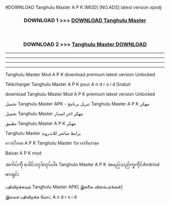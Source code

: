 #DOWNLOAD Tanghulu Master  A P K [MOD] [NO.ADS] latest version xpodj



<div align="center">

<h3>DOWNLOAD 1 >>> <a href="https://teeasianyam.web.app?sq=Tanghulu Master ">DOWNLOAD Tanghulu Master  </a></h3><br>

<h3>DOWNLOAD 2 >>> <a href="https://teeasianyam.web.app?sq=Tanghulu Master  ">Tanghulu Master   DOWNLOAD </a></h3>

</div>


----------------------------------------------------------

----------------------------------------------------------

----------------------------------------------------------

----------------------------------------------------------


Tanghulu Master   Mod A P K download premium latest version Unlocked

Télécharger Tanghulu Master   A P K pour A n d r o i d Gratuit

download Tanghulu Master   Mod A P K premium latest version Unlocked

تحميل Tanghulu Master   APK - تنزيل برنامج Tanghulu Master   A P K مهكر

تحميل Tanghulu Master   مهكر اخر اصدار

تطبيق Tanghulu Master   A P K مهكر

Tanghulu Master   برابط مباشر للاندرويد

ดาวน์โหลด A P K Tanghulu Master   รับเวอร์ชันล่าสุด

Baixar A P K mod

အက်ပ်ကို ဒေါင်းလုဒ်လုပ်ပါ။ Tanghulu Master   A P K အမည်သည်ကူကိုင်Andriod ဗားရှင်း

பதிவிறக்கவும் Tanghulu Master   APK[ இல்லை விளம்பரங்கள்] 
 
இலவச பதிவிறக்க மோட் A n d r o i d



